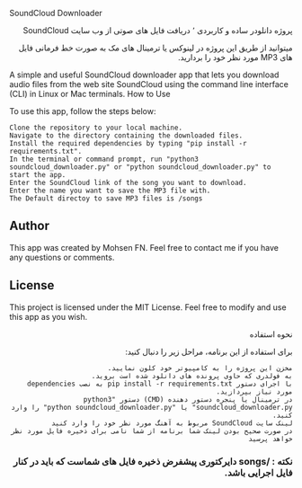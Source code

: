 SoundCloud Downloader
<div dir="rtl">

پروژه دانلودر ساده و کاربردی ٬ دریافت فایل های صوتی از وب سایت SoundCloud

میتوانید از طریق این پروژه در لینوکس یا ترمینال های مک به صورت خط فرمانی فایل های MP3 مورد نظر خود را بردارید.
</div><div dir="ltr">

A simple and useful SoundCloud downloader app that lets you download audio files from the web site SoundCloud using the command line interface (CLI) in Linux or Mac terminals.
How to Use

To use this app, follow the steps below:

    Clone the repository to your local machine.
    Navigate to the directory containing the downloaded files.
    Install the required dependencies by typing "pip install -r requirements.txt".
    In the terminal or command prompt, run "python3 soundcloud_downloader.py" or "python soundcloud_downloader.py" to start the app.
    Enter the SoundCloud link of the song you want to download.
    Enter the name you want to save the MP3 file with.
    The Default directoy to save MP3 files is /songs 
## Author

This app was created by Mohsen FN. Feel free to contact me if you have any questions or comments.
## License

This project is licensed under the MIT License. Feel free to modify and use this app as you wish.
</div><div dir="rtl">
نحوه استفاده

برای استفاده از این برنامه، مراحل زیر را دنبال کنید:

    مخزن این پروژه را به کامپیوتر خود کلون نمایید.
    به فولدری که حاوی پرونده های دانلود شده است بروید.
    با اجرای دستور pip install -r requirements.txt به نصب dependencies مورد نیاز بپردازید.
    در ترمینال یا پنجره دستور دهنده (CMD) دستور "python3 soundcloud_downloader.py" یا "python soundcloud_downloader.py" را وارد کنید.
    لینک سایت SoundCloud مربوط به آهنگ مورد نظر خود را وارد کنید
    در صورت صحیح بودن لینک شما برنامه از شما نامی برای ذخیره فایل مورد نظر خواهد پرسید

### نکته :‌ /songs دایرکتوری پیشفرض ذخیره فایل های شماست که باید در کنار فایل اجرایی باشد.
